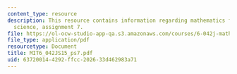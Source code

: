 ```yaml
---
content_type: resource
description: This resource contains information regarding mathematics for computer
  science, assignment 7.
file: https://ol-ocw-studio-app-qa.s3.amazonaws.com/courses/6-042j-mathematics-for-computer-science-spring-2015/637200144292ffcc202633d462983a71_MIT6_042JS15_ps7.pdf
file_type: application/pdf
resourcetype: Document
title: MIT6_042JS15_ps7.pdf
uid: 63720014-4292-ffcc-2026-33d462983a71
---
```


